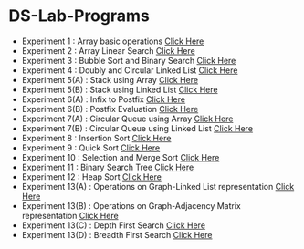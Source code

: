 # DS-Lab-Programs

* Experiment 1 : Array basic operations <a target="_blank" href="https://github.com/mittalHimanshu/DS-Lab-Programs/blob/master/Exp.1-Array%20basic%20operations.cpp">Click Here</a>
* Experiment 2 : Array Linear Search <a href="https://github.com/mittalHimanshu/DS-Lab-Programs/blob/master/Exp.2-Array%20Linear%20Search.cpp">Click Here</a>
* Experiment 3 : Bubble Sort and Binary Search <a href="https://github.com/mittalHimanshu/DS-Lab-Programs/blob/master/Exp.3-Bubble%20Sort%20%26%20Binary%20Search.cpp">Click Here</a>
* Experiment 4 : Doubly and Circular Linked List <a href="https://github.com/mittalHimanshu/DS-Lab-Programs/blob/master/Exp.4-Doubly%20and%20Circular%20Linked%20List.cpp">Click Here</a>
* Experiment 5(A) : Stack using Array <a href="https://github.com/mittalHimanshu/DS-Lab-Programs/blob/master/Exp.5%20(A)-Stack%20using%20Array.cpp">Click Here</a>
* Experiment 5(B) : Stack using Linked List <a href="https://github.com/mittalHimanshu/DS-Lab-Programs/blob/master/Exp.5%20(B)-Stack%20using%20Linked%20List.cpp">Click Here</a>
* Experiment 6(A) : Infix to Postfix <a href="https://github.com/mittalHimanshu/DS-Lab-Programs/blob/master/Exp.6%20(A)-Infix%20To%20Postfix.cpp">Click Here</a>
* Experiment 6(B) : Postfix Evaluation <a href="https://github.com/mittalHimanshu/DS-Lab-Programs/blob/master/Exp.6%20(B)%20Postfix%20Evaluation.cpp">Click Here</a>
* Experiment 7(A) : Circular Queue using Array <a href="https://github.com/mittalHimanshu/DS-Lab-Programs/blob/master/Exp.7%20(A)-Circular%20Queue%20using%20Array.cpp">Click Here</a>
* Experiment 7(B) : Circular Queue using Linked List <a href="https://github.com/mittalHimanshu/DS-Lab-Programs/blob/master/Exp.7%20(B)-Circular%20Queue%20using%20Linked%20List.cpp">Click Here</a>
* Experiment 8 : Insertion Sort <a href="https://github.com/mittalHimanshu/DS-Lab-Programs/blob/master/Exp.8-Insertion%20Sort.cpp">Click Here</a>
* Experiment 9 : Quick Sort <a href="https://github.com/mittalHimanshu/DS-Lab-Programs/blob/master/Exp.9-Quick%20Sort.cpp">Click Here</a>
* Experiment 10 : Selection and Merge Sort <a href="https://github.com/mittalHimanshu/DS-Lab-Programs/blob/master/Exp.10-Selection%20and%20Merge%20Sort.cpp">Click Here</a>
* Experiment 11 : Binary Search Tree <a href="https://github.com/mittalHimanshu/DS-Lab-Programs/blob/master/Exp.11-Binary%20Search%20Tree.cpp">Click Here</a>
* Experiment 12 : Heap Sort <a href="https://github.com/mittalHimanshu/DS-Lab-Programs/blob/master/Exp.12-Heap%20Sort.cpp">Click Here</a>
* Experiment 13(A) : Operations on Graph-Linked List representation <a href="https://github.com/mittalHimanshu/DS-Lab-Programs/blob/master/Exp.13(A)-Operations%20on%20Graph-Linked%20List%20representation.cpp">Click Here</a>
* Experiment 13(B) : Operations on Graph-Adjacency Matrix representation <a href="https://github.com/mittalHimanshu/DS-Lab-Programs/blob/master/Exp.13(B)-Operations%20on%20Graph-Adjacency%20Matrix%20representation.cpp">Click Here</a>
* Experiment 13(C) : Depth First Search <a href="https://github.com/mittalHimanshu/DS-Lab-Programs/blob/master/Exp.13(C)-Depth%20First%20Search.cpp">Click Here</a>
* Experiment 13(D) : Breadth First Search <a href="https://github.com/mittalHimanshu/DS-Lab-Programs/blob/master/Exp.13(D)-Breadth%20First%20Search.cpp">Click Here</a>